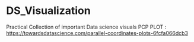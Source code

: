 # DS_Visualization
Practical Collection of important Data science visuals
PCP PLOT : https://towardsdatascience.com/parallel-coordinates-plots-6fcfa066dcb3

